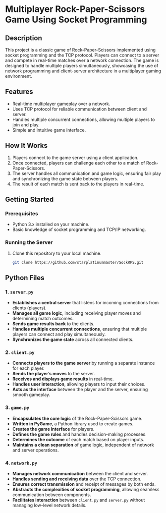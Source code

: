 # Multiplayer Rock-Paper-Scissors Game Using Socket Programming

## Description
This project is a classic game of Rock-Paper-Scissors implemented using socket programming and the TCP protocol. Players can connect to a server and compete in real-time matches over a network connection. The game is designed to handle multiple players simultaneously, showcasing the use of network programming and client-server architecture in a multiplayer gaming environment.

## Features
- Real-time multiplayer gameplay over a network.
- Uses TCP protocol for reliable communication between client and server.
- Handles multiple concurrent connections, allowing multiple players to join and play.
- Simple and intuitive game interface.

## How It Works
1. Players connect to the game server using a client application.
2. Once connected, players can challenge each other to a match of Rock-Paper-Scissors.
3. The server handles all communication and game logic, ensuring fair play and synchronizing the game state between players.
4. The result of each match is sent back to the players in real-time.

## Getting Started

### Prerequisites
- Python 3.x installed on your machine.
- Basic knowledge of socket programming and TCP/IP networking.

### Running the Server
1. Clone this repository to your local machine.
   ```bash
   git clone https://github.com/starplatinummaster/SockRPS.git
   
## Python Files

### 1. `server.py`
- **Establishes a central server** that listens for incoming connections from clients (players).
- **Manages all game logic**, including receiving player moves and determining match outcomes.
- **Sends game results back** to the clients.
- **Handles multiple concurrent connections**, ensuring that multiple players can connect and play simultaneously.
- **Synchronizes the game state** across all connected clients.

### 2. `client.py`
- **Connects players to the game server** by running a separate instance for each player.
- **Sends the player’s moves** to the server.
- **Receives and displays game results** in real-time.
- **Handles user interaction**, allowing players to input their choices.
- **Acts as the interface** between the player and the server, ensuring smooth gameplay.

### 3. `game.py`
- **Encapsulates the core logic** of the Rock-Paper-Scissors game.
- **Written in PyGame**, a Python library used to create games.
- **Creates the game interface** for players.
- **Defines the game rules** and handles decision-making processes.
- **Determines the outcome** of each match based on player inputs.
- **Maintains a clean separation** of game logic, independent of network and server operations.

### 4. `network.py`
- **Manages network communication** between the client and server.
- **Handles sending and receiving data** over the TCP connection.
- **Ensures correct transmission** and receipt of messages by both ends.
- **Abstracts the complexities of socket programming**, allowing seamless communication between components.
- **Facilitates interaction** between `client.py` and `server.py` without managing low-level network details.
